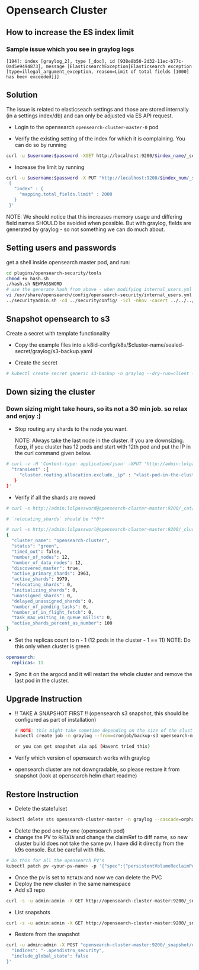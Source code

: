 # Opensearch Cluster

## How to increase the ES index limit

### Sample issue which you see in graylog logs

```raw
[194]: index [graylog_2], type [_doc], id [938e8b50-2d32-11ec-b77c-0ad5e9494873], message [ElasticsearchException[Elasticsearch exception [type=illegal_argument_exception, reason=Limit of total fields [1000] has been exceeded]]]
```

## Solution

The issue is related to elasticseach settings and those are stored internally (in a settings index/db) and
can only be adjusted via ES API request.

* Login to the opensearch `opensearch-cluster-master-0` pod

* Verify the existing setting of the index for which it is complaining. You can do so by running

```sh
curl -u $username:$password -XGET http://localhost:9200/$index_name/_settings?pretty=true
```

* Increase the limit by running

```sh
curl -u $username:$password -X PUT "http://localhost:9200/$index_num/_settings?pretty" -H 'Content-Type: application/json' -d'
 {
   "index" : {
     "mapping.total_fields.limit" : 2000
   }
 }'
```

NOTE: We should notice that this increases memory usage and differing field names SHOULD be avoided when possible.
But with graylog, fields are generated by graylog - so not something we can do much about.

## Setting users and passwords

get a shell inside opensearch master pod, and run:

```bash
cd plugins/opensearch-security/tools
chmod +x hash.sh
./hash.sh NEWPASSWORD
# use the generate hash from above - when modifying internal_users.yml to suit your needs
vi /usr/share/opensearch/config/opensearch-security/internal_users.yml
../securityadmin.sh -cd ../securityconfig/ -icl -nhnv -cacert ../../../config/root-ca.pem -cert ../../../config/kirk.pem -key ../../../config/kirk-key.pem
```

## Snapshot opensearch to s3

Create a secret with template functionality

* Copy the example files into a k8id-config/k8s/$cluster-name/sealed-secret/graylog/s3-backup.yaml

* Create the secret

```bash
# kubectl create secret generic s3-backup -n graylog --dry-run=client --from-literal=username=admin --from-literal=password=xxxx -o yaml | kubeseal --controller-namespace system --controller-name sealed-secrets -o yaml --merge-into k8id-config/k8s/$cluster-name/sealed-secret/graylog/s3-backup.yaml
```

## Down sizing the cluster

### Down sizing might take hours, so its not a 30 min job. so relax and enjoy :)

* Stop routing any shards to the node you want.

  NOTE: Always take the last node in the cluster. if you are downsizing.
  f.exp, if you cluster has 12 pods and start with 12th pod and put the IP in the curl command given below.

```sh
# curl -v -H 'Content-type: application/json' -XPUT 'http://admin:lolpassword@opensearch-cluster-master:9200/_cluster/settings' -d '{
  "transient" :{
     "cluster.routing.allocation.exclude._ip" : "<last-pod-in-the-cluster-ip>"
   }
}'
```

* Verify if all the shards are moved

```bash
# curl -s http://admin:lolpassword@opensearch-cluster-master:9200/_cat/shards | grep <last-pod-name-in-the-cluster>

# `relocating_shards` should be **0**

# curl -s http://admin:lolpassworl@opensearch-cluster-master:9200/_cluster/health | jq
{
  "cluster_name": "opensearch-cluster",
  "status": "green",
  "timed_out": false,
  "number_of_nodes": 12,
  "number_of_data_nodes": 12,
  "discovered_master": true,
  "active_primary_shards": 3963,
  "active_shards": 3979,
  "relocating_shards": 0,
  "initializing_shards": 0,
  "unassigned_shards": 0,
  "delayed_unassigned_shards": 0,
  "number_of_pending_tasks": 0,
  "number_of_in_flight_fetch": 0,
  "task_max_waiting_in_queue_millis": 0,
  "active_shards_percent_as_number": 100
}
```

* Set the replicas count to n - 1 (12 pods in the cluster - 1 == 11)
  NOTE: Do this only when cluster is green

```yaml
opensearch:
  replicas: 11
```

* Sync it on the argocd and it will restart the whole cluster and remove the last pod in the cluster.

## Upgrade Instruction

* !! TAKE A SNAPSHOT FIRST !! (opensearch s3 snapshot, this should be configured as part of installation)

  ```bash
  # NOTE: this might take sometime depending on the size of the cluster, around 4TB takes about 60m (so watch out)
  kubectl create job -n graylog --from=cronjob/backup-s3 opensearch-manual-backup-01

  or you can get snapshot via api (Havent tried this)
  ```

* Verify which version of opensearch works with graylog
* opensearch cluster are not downgradable, so please restore it from snapshot (look at opensearch helm chart readme)

## Restore Instruction

* Delete the statefulset

```bash
kubectl delete sts opensearch-cluster-master -n graylog --cascade=orphan
```

* Delete the pod one by one (opensearch pod)
* change the PV to `RETAIN` and change the claimRef to diff name, so new cluster build does not take the same pv.
  I have did it directly from the k9s console. But be careful with this.

```bash
# Do this for all the opensearch PV's
kubectl patch pv <your-pv-name> -p '{"spec":{"persistentVolumeReclaimPolicy":"Retain"}}'
```

* Once the pv is set to `RETAIN` and now we can delete the PVC
* Deploy the new cluster in the same namespace
* Add s3 repo

```bash
curl -s -u admin:admin -X GET http://opensearch-cluster-master:9200/_snapshot/ops-s3 -d '{"type": "s3", "settings": { "bucket": "<bucket-name>" } }'
```

* List snapshots

```bash
curl -s -u admin:admin -X GET http://opensearch-cluster-master:9200/_snapshot/ops-s3/_all?pretty
```

* Restore from the snapshot

```bash
curl -u admin:admin -X POST "opensearch-cluster-master:9200/_snapshot/ops-s3/<snapshot-name>/_restore?pretty" -H 'Content-Type: application/json'  -d '{
  "indices": "-.opendistro_security",
  "include_global_state": false
}'
```
